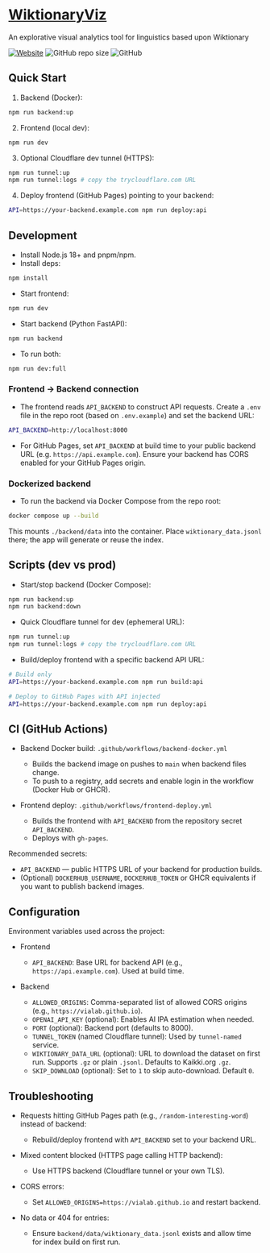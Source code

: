 # [WiktionaryViz](https://vialab.github.io/WiktionaryViz/ "vialab.github.io/WiktionaryViz")

An explorative visual analytics tool for linguistics based upon Wiktionary

[![Website](https://img.shields.io/website?label=vialab.github.io/WiktionaryViz&style=for-the-badge&url=https%3A%2F%2Fvialab.github.io/WiktionaryViz)](https://vialab.github.io/WiktionaryViz/)
![GitHub repo size](https://img.shields.io/github/repo-size/vialab/WiktionaryViz?style=for-the-badge)
![GitHub](https://img.shields.io/github/license/vialab/WiktionaryViz?style=for-the-badge)

## Quick Start

1. Backend (Docker):

```bash
npm run backend:up
```

2. Frontend (local dev):

```bash
npm run dev
```

3. Optional Cloudflare dev tunnel (HTTPS):

```bash
npm run tunnel:up
npm run tunnel:logs # copy the trycloudflare.com URL
```

4. Deploy frontend (GitHub Pages) pointing to your backend:

```bash
API=https://your-backend.example.com npm run deploy:api
```

## Development

- Install Node.js 18+ and pnpm/npm.
- Install deps:

```bash
npm install
```

- Start frontend:

```bash
npm run dev
```

- Start backend (Python FastAPI):

```bash
npm run backend
```

- To run both:

```bash
npm run dev:full
```

### Frontend → Backend connection

- The frontend reads `API_BACKEND` to construct API requests. Create a `.env` file in the repo root (based on `.env.example`) and set the backend URL:

```bash
API_BACKEND=http://localhost:8000
```

- For GitHub Pages, set `API_BACKEND` at build time to your public backend URL (e.g. `https://api.example.com`). Ensure your backend has CORS enabled for your GitHub Pages origin.

### Dockerized backend

- To run the backend via Docker Compose from the repo root:

```bash
docker compose up --build
```

This mounts `./backend/data` into the container. Place `wiktionary_data.jsonl` there; the app will generate or reuse the index.

## Scripts (dev vs prod)

- Start/stop backend (Docker Compose):

```bash
npm run backend:up
npm run backend:down
```

- Quick Cloudflare tunnel for dev (ephemeral URL):

```bash
npm run tunnel:up
npm run tunnel:logs # copy the trycloudflare.com URL
```

- Build/deploy frontend with a specific backend API URL:

```bash
# Build only
API=https://your-backend.example.com npm run build:api

# Deploy to GitHub Pages with API injected
API=https://your-backend.example.com npm run deploy:api
```

## CI (GitHub Actions)

- Backend Docker build: `.github/workflows/backend-docker.yml`
	- Builds the backend image on pushes to `main` when backend files change.
	- To push to a registry, add secrets and enable login in the workflow (Docker Hub or GHCR).

- Frontend deploy: `.github/workflows/frontend-deploy.yml`
	- Builds the frontend with `API_BACKEND` from the repository secret `API_BACKEND`.
	- Deploys with `gh-pages`.

Recommended secrets:

- `API_BACKEND` — public HTTPS URL of your backend for production builds.
- (Optional) `DOCKERHUB_USERNAME`, `DOCKERHUB_TOKEN` or GHCR equivalents if you want to publish backend images.

## Configuration

Environment variables used across the project:

- Frontend
	- `API_BACKEND`: Base URL for backend API (e.g., `https://api.example.com`). Used at build time.

- Backend
	- `ALLOWED_ORIGINS`: Comma-separated list of allowed CORS origins (e.g., `https://vialab.github.io`).
	- `OPENAI_API_KEY` (optional): Enables AI IPA estimation when needed.
	- `PORT` (optional): Backend port (defaults to 8000).
	- `TUNNEL_TOKEN` (named Cloudflare tunnel): Used by `tunnel-named` service.
	- `WIKTIONARY_DATA_URL` (optional): URL to download the dataset on first run. Supports `.gz` or plain `.jsonl`. Defaults to Kaikki.org `.gz`.
	- `SKIP_DOWNLOAD` (optional): Set to `1` to skip auto-download. Default `0`.

## Troubleshooting

- Requests hitting GitHub Pages path (e.g., `/random-interesting-word`) instead of backend:
	- Rebuild/deploy frontend with `API_BACKEND` set to your backend URL.

- Mixed content blocked (HTTPS page calling HTTP backend):
	- Use HTTPS backend (Cloudflare tunnel or your own TLS).

- CORS errors:
	- Set `ALLOWED_ORIGINS=https://vialab.github.io` and restart backend.

- No data or 404 for entries:
	- Ensure `backend/data/wiktionary_data.jsonl` exists and allow time for index build on first run.
